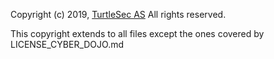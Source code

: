 Copyright (c) 2019, [TurtleSec AS](https://turtlesec.no)
All rights reserved.

This copyright extends to all files except the ones covered by LICENSE_CYBER_DOJO.md